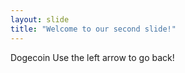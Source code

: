```yaml
---
layout: slide
title: "Welcome to our second slide!"
---
```

Dogecoin
Use the left arrow to go back!
